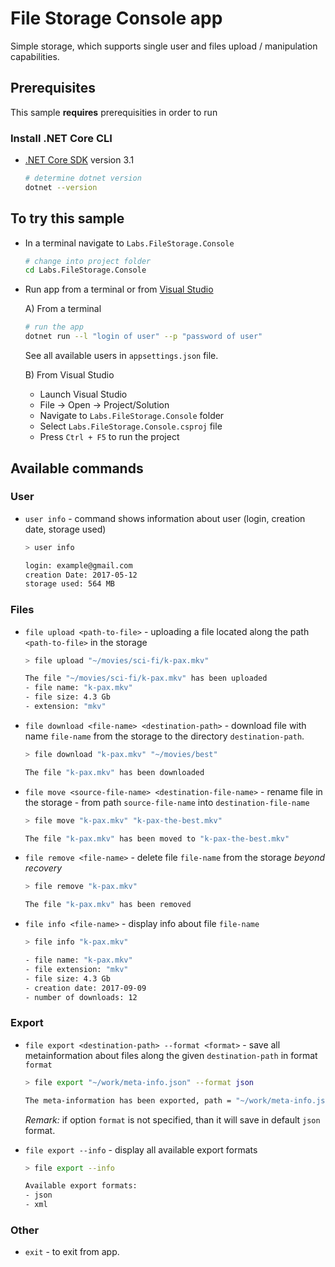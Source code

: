 # File Storage Console app

Simple storage, which supports single user and files upload /
manipulation capabilities.

## Prerequisites

This sample **requires** prerequisities in order to run

### Install .NET Core CLI

- [.NET Core SDK](https://dotnet.microsoft.com/download) version 3.1

    ```bash
    # determine dotnet version
    dotnet --version
    ```

## To try this sample

- In a terminal navigate to `Labs.FileStorage.Console`

    ```bash
    # change into project folder
    cd Labs.FileStorage.Console
    ```

- Run app from a terminal or from [Visual Studio](https://visualstudio.microsoft.com/downloads/)

    A) From a terminal
    ```bash
    # run the app
    dotnet run --l "login of user" --p "password of user"
    ```
    See all available users in `appsettings.json` file.

    B) From Visual Studio
    
    - Launch Visual Studio
    - File -> Open -> Project/Solution
    - Navigate to `Labs.FileStorage.Console` folder
    - Select `Labs.FileStorage.Console.csproj` file
    - Press `Ctrl + F5` to run the project

## Available commands

### User

- `user info` - command shows information about user (login, creation date, storage used)

    ```bash
    > user info

    login: example@gmail.com
    creation Date: 2017-05-12
    storage used: 564 MB
    ```

### Files

- `file upload <path-to-file>` - uploading a file located 
along the path `<path-to-file>` in the storage

    ```bash
    > file upload "~/movies/sci-fi/k-pax.mkv"

    The file "~/movies/sci-fi/k-pax.mkv" has been uploaded
    - file name: "k-pax.mkv"
    - file size: 4.3 Gb
    - extension: "mkv"
    ```

- `file download <file-name> <destination-path>` - download
file with name `file-name` from the storage to the directory
`destination-path`. 

    ```bash
    > file download "k-pax.mkv" "~/movies/best"

    The file "k-pax.mkv" has been downloaded
    ```

- `file move <source-file-name> <destination-file-name>` -
rename file in the storage - from path `source-file-name`
into `destination-file-name`

    ```bash
    > file move "k-pax.mkv" "k-pax-the-best.mkv"

    The file "k-pax.mkv" has been moved to "k-pax-the-best.mkv"
    ```

- `file remove <file-name>` - delete file `file-name` from the storage *beyond recovery*

    ```bash
    > file remove "k-pax.mkv"

    The file "k-pax.mkv" has been removed
    ```

- `file info <file-name>` - display info about file `file-name`

    ```bash
    > file info "k-pax.mkv"

    - file name: "k-pax.mkv"
    - file extension: "mkv"
    - file size: 4.3 Gb
    - creation date: 2017-09-09
    - number of downloads: 12
    ```

### Export

- `file export <destination-path> --format <format>` - save all metainformation about files along the given `destination-path` in format `format`

    ```bash
    > file export "~/work/meta-info.json" --format json

    The meta-information has been exported, path = "~/work/meta-info.json"
    ```

    *Remark:* if option `format` is not specified, than it will save in default `json` format.

- `file export --info` - display all available export formats

    ```bash
    > file export --info

    Available export formats:
    - json
    - xml    
    ```

### Other

- `exit` - to exit from app.